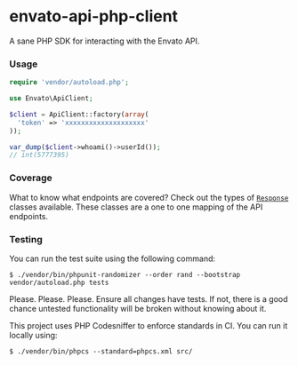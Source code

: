 # envato-api-php-client

A sane PHP SDK for interacting with the Envato API.

### Usage

```php
require 'vendor/autoload.php';

use Envato\ApiClient;

$client = ApiClient::factory(array(
  'token' => 'xxxxxxxxxxxxxxxxxxxx'
));

var_dump($client->whoami()->userId());
// int(5777395)
```

### Coverage

What to know what endpoints are covered? Check out the types of [`Response`](https://github.com/jacobbednarz/envato-api-php-client/tree/master/src/Response)
classes available. These classes are a one to one mapping of the API endpoints.

### Testing

You can run the test suite using the following command:

```
$ ./vendor/bin/phpunit-randomizer --order rand --bootstrap vendor/autoload.php tests
```

Please. Please. Please. Ensure all changes have tests. If not, there is a good
chance untested functionality will be broken without knowing about it.

This project uses PHP Codesniffer to enforce standards in CI. You can run it
locally using:

```
$ ./vendor/bin/phpcs --standard=phpcs.xml src/
```
